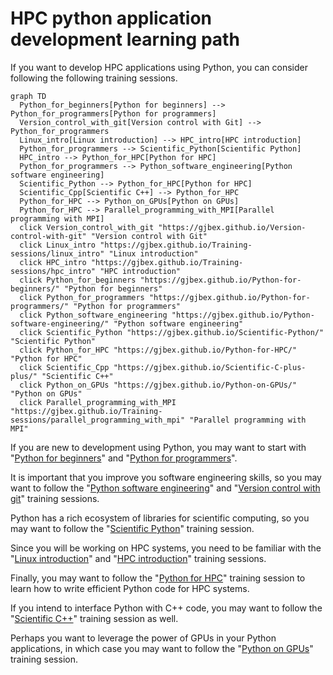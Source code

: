# HPC python application development learning path

If you want to develop HPC applications using Python, you can consider following the
following training sessions.


```mermaid
graph TD
  Python_for_beginners[Python for beginners] --> Python_for_programmers[Python for programmers]
  Version_control_with_git[Version control with Git] --> Python_for_programmers
  Linux_intro[Linux introduction] --> HPC_intro[HPC introduction]
  Python_for_programmers --> Scientific_Python[Scientific Python]
  HPC_intro --> Python_for_HPC[Python for HPC]
  Python_for_programmers --> Python_software_engineering[Python software engineering]
  Scientific_Python --> Python_for_HPC[Python for HPC]
  Scientific_Cpp[Scientific C++] --> Python_for_HPC
  Python_for_HPC --> Python_on_GPUs[Python on GPUs]
  Python_for_HPC --> Parallel_programming_with_MPI[Parallel programming with MPI]
  click Version_control_with_git "https://gjbex.github.io/Version-control-with-git" "Version control with Git"
  click Linux_intro "https://gjbex.github.io/Training-sessions/linux_intro" "Linux introduction"
  click HPC_intro "https://gjbex.github.io/Training-sessions/hpc_intro" "HPC introduction"
  click Python_for_beginners "https://gjbex.github.io/Python-for-beginners/" "Python for beginners"
  click Python_for_programmers "https://gjbex.github.io/Python-for-programmers/" "Python for programmers"
  click Python_software_engineering "https://gjbex.github.io/Python-software-engineering/" "Python software engineering"
  click Scientific_Python "https://gjbex.github.io/Scientific-Python/" "Scientific Python"
  click Python_for_HPC "https://gjbex.github.io/Python-for-HPC/" "Python for HPC"
  click Scientific_Cpp "https://gjbex.github.io/Scientific-C-plus-plus/" "Scientific C++"
  click Python_on_GPUs "https://gjbex.github.io/Python-on-GPUs/" "Python on GPUs"
  click Parallel_programming_with_MPI "https://gjbex.github.io/Training-sessions/parallel_programming_with_mpi" "Parallel programming with MPI"
```

If you are new to development using Python, you may want to start with
"[Python for beginners](https://gjbex.github.io/Python-for-beginners)" and
"[Python for programmers](https://gjbex.github.io/Python-for-programmers)".

It is important that you improve you software engineering skills, so you may want to
follow the "[Python software engineering](https://gjbex.github.io/Python-software-engineering)" and
"[Version control with git](https://gjbex.github.io/Version-control-with-git)" training sessions.

Python has a rich ecosystem of libraries for scientific computing, so you may want to
follow the "[Scientific Python](https://gjbex.github.io/Scientific-Python)" training session.

Since you will be working on HPC systems, you need to be familiar with the
"[Linux introduction](https://gjbex.github.io/Training-sessions/linux_intro)" and
"[HPC introduction](https://gjbex.github.io/Training-sessions/hpc_intro)" training sessions.

Finally, you may want to follow the "[Python for HPC](https://gjbex.github.io/Python-for-HPC)"
training session to learn how to write efficient Python code for HPC systems.

If you intend to interface Python with C++ code, you may want to follow the
"[Scientific C++](https://gjbex.github.io/Scientific-C-plus-plus)" training session as well.

Perhaps you want to leverage the power of GPUs in your Python applications, in which case you
may want to follow the "[Python on GPUs](https://gjbex.github.io/Python-on-GPUs/)" training session.
